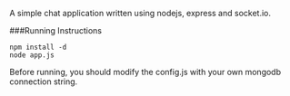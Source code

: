 A simple chat application written using nodejs, express and socket.io.

###Running Instructions

    npm install -d
    node app.js

Before running, you should modify the config.js with your own mongodb connection string.  